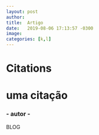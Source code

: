 ```yaml
---
layout: post
author: 
title:  Artigo
date:   2019-08-06 17:13:57 -0300
image: 
categories: [k,l]
---
```

# Citations
<div class="citation text-center">
    <div class="line ln-center"></div>
    <h1 class="cite-phase"> uma citação</h1>
    <h3 class="cite-author"> - autor -</h3>
    <div class="line ln-sm ln-center"></div>
</div>

BLOG

